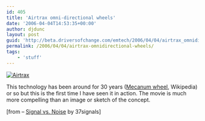 ```yaml
---
id: 405
title: 'Airtrax omni-directional wheels'
date: '2006-04-04T14:53:35+00:00'
author: djdunc
layout: post
guid: 'http://beta.driversofchange.com/emtech/2006/04/04/airtrax_omnidirectional_wheels/'
permalink: /2006/04/04/airtrax-omnidirectional-wheels/
tags:
    - 'stuff'
---
```


[![Airtrax](http://www.37signals.com/svn/images/airtrax.gif)](http://37signals.com/svn/archives2/airtrax_omnidirectional_wheels.php?14#comments)

This technology has been around for 30 years ([Mecanum wheel](http://en.wikipedia.org/wiki/Mecanum_wheel), Wikipedia) or so but this is the first time I have seen it in action. The movie is much more compelling than an image or sketch of the concept.

\[from – [Signal vs. Noise](http://37signals.com/svn/) by 37signals\]